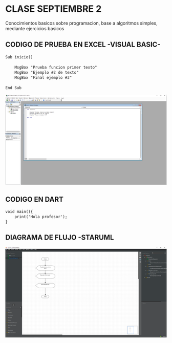 # CLASE SEPTIEMBRE 2

Conocimientos basicos sobre programacion, base a algoritmos simples, mediante ejercicios basicos

##  CODIGO DE PRUEBA EN EXCEL -VISUAL BASIC-

```
Sub inicio()

    MsgBox "Prueba funcion primer texto"
    MsgBox "Ejemplo #2 de texto"
    MsgBox "Final ejemplo #3"

End Sub
```
<img src="img/visual.png" width="700">

## CODIGO EN DART

```
void main(){
    print('Hola profesor');
}
```

## DIAGRAMA DE FLUJO -STARUML

<img src="img/staruml.png" width="700">
